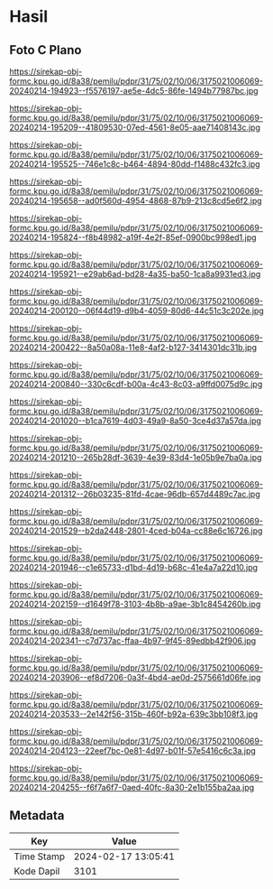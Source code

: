 # Hasil

## Foto C Plano

https://sirekap-obj-formc.kpu.go.id/8a38/pemilu/pdpr/31/75/02/10/06/3175021006069-20240214-194923--f5576197-ae5e-4dc5-86fe-1494b77987bc.jpg

https://sirekap-obj-formc.kpu.go.id/8a38/pemilu/pdpr/31/75/02/10/06/3175021006069-20240214-195209--41809530-07ed-4561-8e05-aae71408143c.jpg

https://sirekap-obj-formc.kpu.go.id/8a38/pemilu/pdpr/31/75/02/10/06/3175021006069-20240214-195525--746e1c8c-b464-4894-80dd-f1488c432fc3.jpg

https://sirekap-obj-formc.kpu.go.id/8a38/pemilu/pdpr/31/75/02/10/06/3175021006069-20240214-195658--ad0f560d-4954-4868-87b9-213c8cd5e6f2.jpg

https://sirekap-obj-formc.kpu.go.id/8a38/pemilu/pdpr/31/75/02/10/06/3175021006069-20240214-195824--f8b48982-a19f-4e2f-85ef-0900bc998ed1.jpg

https://sirekap-obj-formc.kpu.go.id/8a38/pemilu/pdpr/31/75/02/10/06/3175021006069-20240214-195921--e29ab6ad-bd28-4a35-ba50-1ca8a9931ed3.jpg

https://sirekap-obj-formc.kpu.go.id/8a38/pemilu/pdpr/31/75/02/10/06/3175021006069-20240214-200120--06f44d19-d9b4-4059-80d6-44c51c3c202e.jpg

https://sirekap-obj-formc.kpu.go.id/8a38/pemilu/pdpr/31/75/02/10/06/3175021006069-20240214-200422--8a50a08a-11e8-4af2-b127-3414301dc31b.jpg

https://sirekap-obj-formc.kpu.go.id/8a38/pemilu/pdpr/31/75/02/10/06/3175021006069-20240214-200840--330c6cdf-b00a-4c43-8c03-a9ffd0075d9c.jpg

https://sirekap-obj-formc.kpu.go.id/8a38/pemilu/pdpr/31/75/02/10/06/3175021006069-20240214-201020--b1ca7619-4d03-49a9-8a50-3ce4d37a57da.jpg

https://sirekap-obj-formc.kpu.go.id/8a38/pemilu/pdpr/31/75/02/10/06/3175021006069-20240214-201210--265b28df-3639-4e39-83d4-1e05b9e7ba0a.jpg

https://sirekap-obj-formc.kpu.go.id/8a38/pemilu/pdpr/31/75/02/10/06/3175021006069-20240214-201312--26b03235-81fd-4cae-96db-657d4489c7ac.jpg

https://sirekap-obj-formc.kpu.go.id/8a38/pemilu/pdpr/31/75/02/10/06/3175021006069-20240214-201529--b2da2448-2801-4ced-b04a-cc88e6c16726.jpg

https://sirekap-obj-formc.kpu.go.id/8a38/pemilu/pdpr/31/75/02/10/06/3175021006069-20240214-201946--c1e65733-d1bd-4d19-b68c-41e4a7a22d10.jpg

https://sirekap-obj-formc.kpu.go.id/8a38/pemilu/pdpr/31/75/02/10/06/3175021006069-20240214-202159--d1649f78-3103-4b8b-a9ae-3b1c8454260b.jpg

https://sirekap-obj-formc.kpu.go.id/8a38/pemilu/pdpr/31/75/02/10/06/3175021006069-20240214-202341--c7d737ac-ffaa-4b97-9f45-89edbb42f906.jpg

https://sirekap-obj-formc.kpu.go.id/8a38/pemilu/pdpr/31/75/02/10/06/3175021006069-20240214-203906--ef8d7206-0a3f-4bd4-ae0d-2575661d06fe.jpg

https://sirekap-obj-formc.kpu.go.id/8a38/pemilu/pdpr/31/75/02/10/06/3175021006069-20240214-203533--2e142f56-315b-460f-b92a-639c3bb108f3.jpg

https://sirekap-obj-formc.kpu.go.id/8a38/pemilu/pdpr/31/75/02/10/06/3175021006069-20240214-204123--22eef7bc-0e81-4d97-b01f-57e5416c6c3a.jpg

https://sirekap-obj-formc.kpu.go.id/8a38/pemilu/pdpr/31/75/02/10/06/3175021006069-20240214-204255--f6f7a6f7-0aed-40fc-8a30-2e1b155ba2aa.jpg


## Metadata

| Key        | Value               |
| ---------- | ------------------- |
| Time Stamp | 2024-02-17 13:05:41 |
| Kode Dapil | 3101                |



